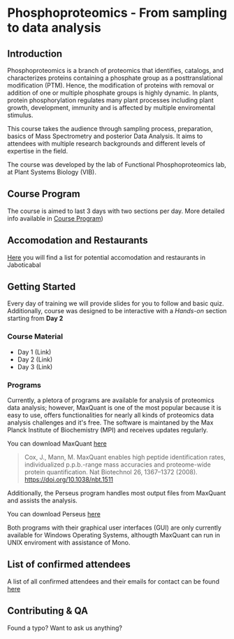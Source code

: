 # Phosphoproteomics - From sampling to data analysis
## Introduction

Phosphoproteomics is a branch of proteomics that identifies, catalogs, and characterizes proteins containing a phosphate group as a posttranslational modification (PTM). Hence, the modification of proteins with removal or addition of one or multiple phosphate groups is highly dynamic. In plants, protein phosphorylation regulates many plant processes including plant growth, development, immunity and is affected by multiple enviromental stimulus. 

This course takes the audience through sampling process, preparation, basics of Mass Spectrometry and posterior Data Analysis. It aims to attendees with multiple research backgrounds and different levels of expertise in the field. 

The course was developed by the lab of Functional Phosphoproteomics lab, at Plant Systems Biology (VIB).

## Course Program

The course is aimed to last 3 days with two sections per day. More detailed info available in [Course Program](https://cassio-lima.github.io/Phosphoproteomics_course_Jaboticabal-2022/course_program))

## Accomodation and Restaurants

[Here](https://github.com/Cassio-Lima/Phosphoproteomics_course_Jaboticabal-2022/blob/47c97fd109a46f65b936e92c3ca3ce03eea6429b/Info_files/Alimenta%C3%A7%C3%A3o-estadia-P-course.pdf) you will find a list for potential accomodation and restaurants in Jaboticabal 


<object data="https://github.com/Cassio-Lima/Phosphoproteomics_course_Jaboticabal-2022/blob/47c97fd109a46f65b936e92c3ca3ce03eea6429b/Info_files/Alimenta%C3%A7%C3%A3o-estadia-P-course.pdf" width="1000" height="1000" type='application/pdf'></object>

## Getting Started

Every day of training we will provide slides for you to follow and basic quiz. Additionally, course was designed to be interactive with a *Hands-on* section starting from **Day 2**

### Course Material 

- Day 1 (Link)
- Day 2 (Link)
- Day 3 (Link)

### Programs

Currently, a pletora of programs are available for analysis of proteomics data analysis; however, MaxQuant is one of the most popular because it is easy to use, offers functionalities for nearly all kinds of proteomics data analysis challenges and it's free. The software is maintaned by the Max Planck Institute of Biochemistry (MPI) and receives updates regularly. 

You can download MaxQuant [here](https://www.maxquant.org/maxquant/)

> Cox, J., Mann, M. MaxQuant enables high peptide identification rates, individualized p.p.b.-range mass accuracies and proteome-wide protein quantification. Nat Biotechnol 26, 1367–1372 (2008). https://doi.org/10.1038/nbt.1511

Additionally, the Perseus program handles most output files from MaxQuant and assists the analysis.

You can download Perseus [here](https://www.maxquant.org/perseus/)

Both programs with their graphical user interfaces (GUI) are only currently available for Windows Operating Systems, althougth MaxQuant can run in UNIX enviroment with assistance of Mono. 

## List of confirmed attendees 

A list of all confirmed attendees and their emails for contact can be found [here](https://cassio-lima.github.io/Phosphoproteomics_course_Jaboticabal-2022/Confirmed_attendees)

## Contributing & QA

Found a typo? Want to ask us anything? 
